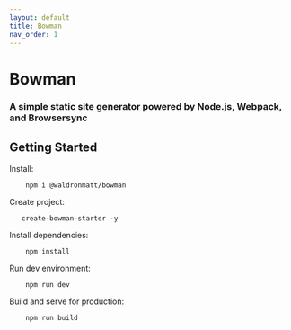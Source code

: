 ```yaml
---
layout: default
title: Bowman
nav_order: 1
---
```


# Bowman

### A simple static site generator powered by Node.js, Webpack, and Browsersync

## Getting Started

Install:

        npm i @waldronmatt/bowman

Create project:

       create-bowman-starter -y
        
Install dependencies:

        npm install

Run dev environment:

        npm run dev

Build and serve for production:

        npm run build


